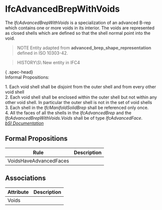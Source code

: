 IfcAdvancedBrepWithVoids
========================
The _IfcAdvancedBrepWithVoids_ is a specialization of an advanced B-rep which
contains one or more voids in its interior. The voids are represented as
closed shells which are defined so that the shell normal point into the void.  
  
> NOTE  Entity adapted from **advanced_brep_shape_representation** defined in
> ISO 10303-42.  
  
> HISTORY\S\ New entity in IFC4  
  
{ .spec-head}  
Informal Propositions:  
  
1\. Each void shell shall be disjoint from the outer shell and from every
other void shell  
2\. Each void shell shall be enclosed within the outer shell but not within
any other void shell. In particular the outer shell is not in the set of void
shells  
3\. Each shell in the _IfcManifoldSolidBrep_ shall be referenced only once.  
4\. All the faces of all the shells in the _IfcAdvancedBrep_ and the
_IfcAdvancedBrepWithVoids.Voids_ shall be of type _IfcAdvancedFace_.  
[ _bSI
Documentation_](https://standards.buildingsmart.org/IFC/DEV/IFC4_2/FINAL/HTML/schema/ifcgeometricmodelresource/lexical/ifcadvancedbrepwithvoids.htm)


Formal Propositions
-------------------
| Rule                   | Description   |
|------------------------|---------------|
| VoidsHaveAdvancedFaces |               |

Associations
------------
| Attribute   | Description   |
|-------------|---------------|
| Voids       |               |

